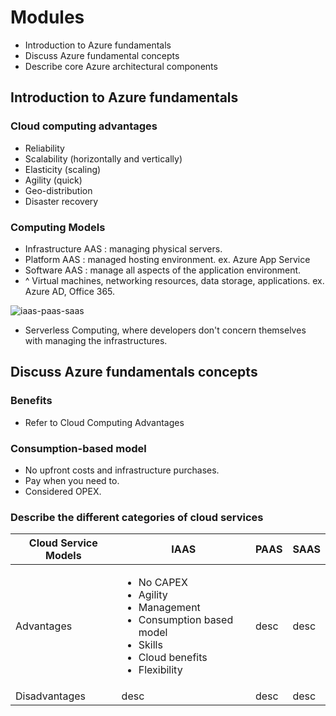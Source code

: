 # Modules
- Introduction to Azure fundamentals
- Discuss Azure fundamental concepts
- Describe core Azure architectural components

## Introduction to Azure fundamentals

### Cloud computing advantages
- Reliability
- Scalability (horizontally and vertically)
- Elasticity (scaling)
- Agility (quick)
- Geo-distribution
- Disaster recovery

### Computing Models
- Infrastructure AAS : managing physical servers.
- Platform AAS : managed hosting environment. ex. Azure App Service
- Software AAS : manage all aspects of the application environment. 
- ^ Virtual machines, networking resources, data storage, applications. ex. Azure AD, Office 365.

![iaas-paas-saas](https://docs.microsoft.com/en-us/learn/azure-fundamentals/intro-to-azure-fundamentals/media/iaas-paas-saas.png)

- Serverless Computing, where developers don't concern themselves with managing the infrastructures.

## Discuss Azure fundamentals concepts

### Benefits
- Refer to Cloud Computing Advantages

### Consumption-based model
- No upfront costs and infrastructure purchases.
- Pay when you need to.
- Considered OPEX.

### Describe the different categories of cloud services

| Cloud Service Models | IAAS | PAAS | SAAS |
| ----------- | ----------- | ----------- | ----------- |
| Advantages | <ul><li>No CAPEX</li><li>Agility</li><li>Management</li><li>Consumption based model</li><li>Skills</li><li>Cloud benefits</li><li>Flexibility</li></ul> | desc | desc |
| Disadvantages | desc | desc | desc |
